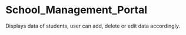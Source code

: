 # School_Management_Portal
Displays data of students, user can add, delete or edit data accordingly.
